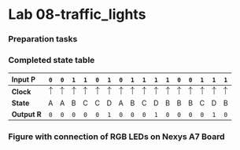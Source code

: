 # Lab 08-traffic_lights 

### Preparation tasks
### Completed state table


| **Input P** | `0` | `0` | `1` | `1` | `0` | `1` | `0` | `1` | `1` | `1` | `1` | `0` | `0` | `1` | `1` | `1` |
| :-- | :-: | :-: | :-: | :-: | :-: | :-: | :-: | :-: | :-: | :-: | :-: | :-: | :-: | :-: | :-: | :-: |
| **Clock** | ![rising](sipka.png) | ![rising](sipka.png) | ![rising](sipka.png) | ![rising](sipka.png) | ![rising](sipka.png) | ![rising](sipka.png) | ![rising](sipka.png) | ![rising](sipka.png) | ![rising](sipka.png) | ![rising](sipka.png) | ![rising](sipka.png) | ![rising](sipka.png) | ![rising](sipka.png) | ![rising](sipka.png) | ![rising](sipka.png) | ![rising](sipka.png) |
| **State** | A | A | B | C | C | D | A | B | C | D | B | B | B | C | D | B |
| **Output R** | `0` | `0` | `0` | `0` | `0` | `1` | `0` | `0` | `0` | `1` | `0` | `0` | `0` | `0` | `1` | `0` |

### Figure with connection of RGB LEDs on Nexys A7 Board
